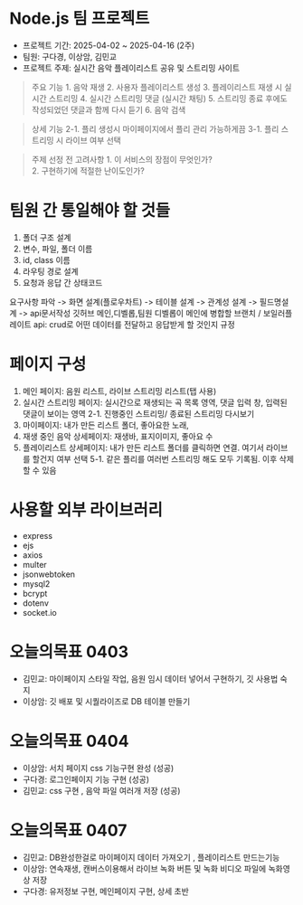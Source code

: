 # Node.js 팀 프로젝트
- 프로젝트 기간: 2025-04-02 ~ 2025-04-16 (2주)
- 팀원: 구다경, 이상암, 김민교
- 프로젝트 주제: 실시간 음악 플레이리스트 공유 및 스트리밍 사이트

> 주요 기능
    1. 음악 재생
    2. 사용자 플레이리스트 생성
    3. 플레이리스트 재생 시 실시간 스트리밍
    4. 실시간 스트리밍 댓글 (실시간 채팅)
    5. 스트리밍 종료 후에도 작성되었던 댓글과 함께 다시 듣기
    6. 음악 검색 

> 상세 기능
    2-1. 플리 생성시 마이페이지에서 플리 관리 가능하게끔 
    3-1. 플리 스트리밍 시 라이브 여부 선택 

> 주제 선정 전 고려사항 
    1. 이 서비스의 장점이 무엇인가?  
    2. 구현하기에 적절한 난이도인가?



# 팀원 간 통일해야 할 것들
1. 폴더 구조 설계
2. 변수, 파일, 폴더 이름 
3. id, class 이름
4. 라우팅 경로 설계
5. 요청과 응답 간 상태코드



요구사항 파악 -> 화면 설계(플로우차트) -> 테이블 설계 -> 관계성 설계 -> 필드명설계 -> api문서작성 
깃허브 메인,디벨롭,팀원   디벨롭이 메인에 병합할 브랜치 / 보일러플레이트 
api: crud로 어떤 데이터를 전달하고 응답받게 할 것인지 규정 

# 페이지 구성
1. 메인 페이지: 음원 리스트, 라이브 스트리밍 리스트(탭 사용)
2. 실시간 스트리밍 페이지: 실시간으로 재생되는 곡 목록 영역, 댓글 입력 창, 입력된 댓글이 보이는 영역
    2-1. 진행중인 스트리밍/ 종료된 스트리밍 다시보기
3. 마이페이지: 내가 만든 리스트 폴더, 좋아요한 노래, 
4. 재생 중인 음악 상세페이지: 재생바, 표지이미지, 좋아요 수
5. 플레이리스트 상세페이지: 내가 만든 리스트 폴더를 클릭하면 연결. 여기서 라이브를 할건지 여부 선택
    5-1. 같은 플리를 여러번 스트리밍 해도 모두 기록됨. 이후 삭제할 수 있음

# 사용할 외부 라이브러리
- express
- ejs
- axios
- multer
- jsonwebtoken
- mysql2
- bcrypt
- dotenv
- socket.io


# 오늘의목표 0403
- 김민교: 마이페이지 스타일 작업, 음원 임시 데이터 넣어서 구현하기, 깃 사용법 숙지
- 이상암: 깃 배포 및 시퀄라이즈로 DB 테이블 만들기

# 오늘의목표 0404
- 이상암: 서치 페이지 css 기능구현 완성 (성공)
- 구다경: 로그인페이지 기능 구현 (성공)
- 김민교: css 구현 , 음악 파일 여러개 저장 (성공)

# 오늘의목표 0407
- 김민교: DB완성한걸로 마이페이지 데이터 가져오기 , 플레이리스트 만드는기능
- 이상암: 연속재생, 캔버스이용해서 라이브 녹화 버튼 및 녹화 비디오 파일에 녹화영상 저장
- 구다경: 유저정보 구현, 메인페이지 구현, 상세 초반
  
